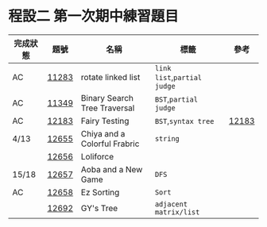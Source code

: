 # 程設二 第一次期中練習題目

| 完成狀態 | 題號                                          | 名稱                         | 標籤                        | 參考                                              |
| -------- | --------------------------------------------- | ---------------------------- | --------------------------- | ------------------------------------------------- |
| AC       | [11283](http://140.114.86.238/problem/11283/) | rotate linked list           | `link list`,`partial judge` |                                                   |
| AC       | [11349](http://140.114.86.238/problem/11349/) | Binary Search Tree Traversal | `BST`,`partial judge`       |                                                   |
| AC       | [12183](http://140.114.86.238/problem/12183/) | Fairy Testing                | `BST`,`syntax tree`         | [12183](https://hackmd.io/cilCekrLQZ6iYR48-0d1JA) |
| 4/13     | [12655](http://140.114.86.238/problem/12655/) | Chiya and a Colorful Frabric | `string`                    |                                                   |
|          | [12656](http://140.114.86.238/problem/12656/) | Loliforce                    |                             |                                                   |
| 15/18    | [12657](http://140.114.86.238/problem/12657/) | Aoba and a New Game          | `DFS`                       |                                                   |
| AC       | [12658](http://140.114.86.238/problem/12658/) | Ez Sorting                   | `Sort`                      |                                                   |
|          | [12692](http://140.114.86.238/problem/12692/) | GY's Tree                    | `adjacent  matrix/list`     |                                                   |
